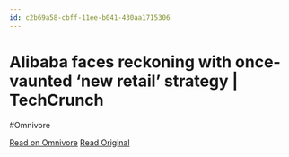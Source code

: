 ```yaml
---
id: c2b69a58-cbff-11ee-b041-430aa1715306
---
```


# Alibaba faces reckoning with once-vaunted ‘new retail’ strategy | TechCrunch
#Omnivore

[Read on Omnivore](https://omnivore.app/me/alibaba-faces-reckoning-with-once-vaunted-new-retail-strategy-te-18daccabb2d)
[Read Original](https://techcrunch.com/2024/02/15/alibabas-reckoning-with-new-retail/)

